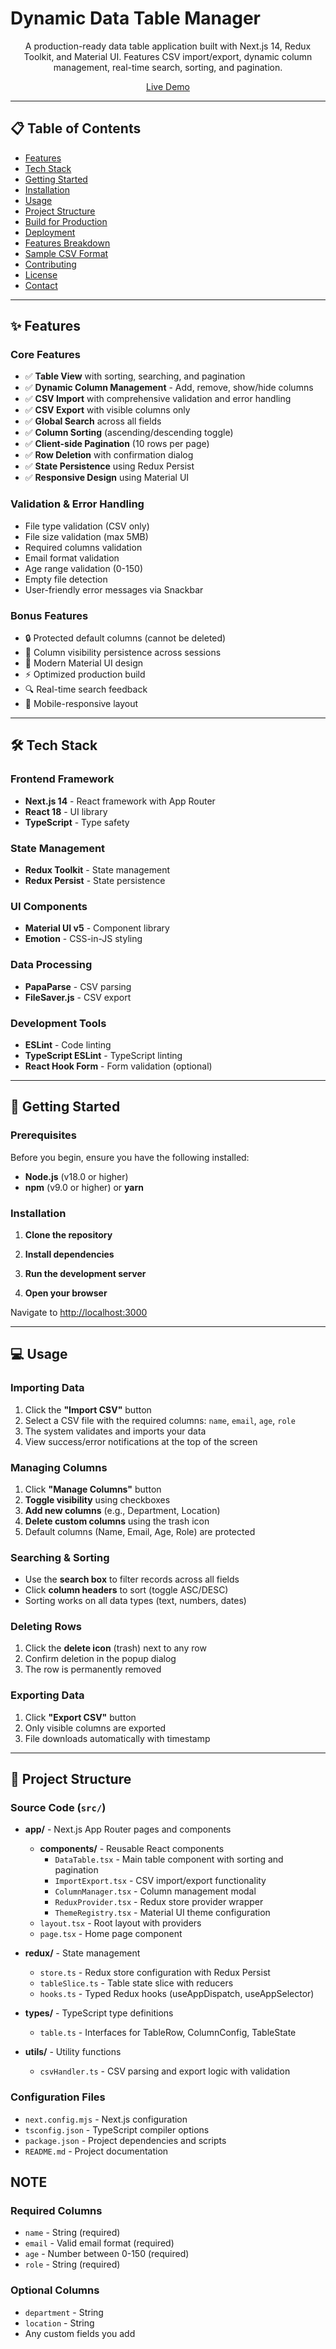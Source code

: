 # Dynamic Data Table Manager

<div align="center">

A production-ready data table application built with Next.js 14, Redux Toolkit, and Material UI. Features CSV import/export, dynamic column management, real-time search, sorting, and pagination.

[Live Demo](https://data-table-manager-tau.vercel.app/) 

</div>

---

## 📋 Table of Contents

- [Features](#features)
- [Tech Stack](#tech-stack)
- [Getting Started](#getting-started)
- [Installation](#installation)
- [Usage](#usage)
- [Project Structure](#project-structure)
- [Build for Production](#build-for-production)
- [Deployment](#deployment)
- [Features Breakdown](#features-breakdown)
- [Sample CSV Format](#sample-csv-format)
- [Contributing](#contributing)
- [License](#license)
- [Contact](#contact)

---

## ✨ Features

### Core Features
- ✅ **Table View** with sorting, searching, and pagination
- ✅ **Dynamic Column Management** - Add, remove, show/hide columns
- ✅ **CSV Import** with comprehensive validation and error handling
- ✅ **CSV Export** with visible columns only
- ✅ **Global Search** across all fields
- ✅ **Column Sorting** (ascending/descending toggle)
- ✅ **Client-side Pagination** (10 rows per page)
- ✅ **Row Deletion** with confirmation dialog
- ✅ **State Persistence** using Redux Persist
- ✅ **Responsive Design** using Material UI

### Validation & Error Handling
- File type validation (CSV only)
- File size validation (max 5MB)
- Required columns validation
- Email format validation
- Age range validation (0-150)
- Empty file detection
- User-friendly error messages via Snackbar

### Bonus Features
- 🔒 Protected default columns (cannot be deleted)
- 💾 Column visibility persistence across sessions
- 🎨 Modern Material UI design
- ⚡ Optimized production build
- 🔍 Real-time search feedback
- 📱 Mobile-responsive layout

---

## 🛠️ Tech Stack

### Frontend Framework
- **Next.js 14** - React framework with App Router
- **React 18** - UI library
- **TypeScript** - Type safety

### State Management
- **Redux Toolkit** - State management
- **Redux Persist** - State persistence

### UI Components
- **Material UI v5** - Component library
- **Emotion** - CSS-in-JS styling

### Data Processing
- **PapaParse** - CSV parsing
- **FileSaver.js** - CSV export

### Development Tools
- **ESLint** - Code linting
- **TypeScript ESLint** - TypeScript linting
- **React Hook Form** - Form validation (optional)

---

## 🚀 Getting Started

### Prerequisites

Before you begin, ensure you have the following installed:
- **Node.js** (v18.0 or higher)
- **npm** (v9.0 or higher) or **yarn**

### Installation

1. **Clone the repository**
2. **Install dependencies**
3. **Run the development server**

4. **Open your browser**

Navigate to [http://localhost:3000](http://localhost:3000)

---

## 💻 Usage

### Importing Data

1. Click the **"Import CSV"** button
2. Select a CSV file with the required columns: `name`, `email`, `age`, `role`
3. The system validates and imports your data
4. View success/error notifications at the top of the screen

### Managing Columns

1. Click **"Manage Columns"** button
2. **Toggle visibility** using checkboxes
3. **Add new columns** (e.g., Department, Location)
4. **Delete custom columns** using the trash icon
5. Default columns (Name, Email, Age, Role) are protected

### Searching & Sorting

- Use the **search box** to filter records across all fields
- Click **column headers** to sort (toggle ASC/DESC)
- Sorting works on all data types (text, numbers, dates)

### Deleting Rows

1. Click the **delete icon** (trash) next to any row
2. Confirm deletion in the popup dialog
3. The row is permanently removed

### Exporting Data

1. Click **"Export CSV"** button
2. Only visible columns are exported
3. File downloads automatically with timestamp

---

## 📁 Project Structure

### Source Code (`src/`)
- **app/** - Next.js App Router pages and components
  - **components/** - Reusable React components
    - `DataTable.tsx` - Main table component with sorting and pagination
    - `ImportExport.tsx` - CSV import/export functionality
    - `ColumnManager.tsx` - Column management modal
    - `ReduxProvider.tsx` - Redux store provider wrapper
    - `ThemeRegistry.tsx` - Material UI theme configuration
  - `layout.tsx` - Root layout with providers
  - `page.tsx` - Home page component

- **redux/** - State management
  - `store.ts` - Redux store configuration with Redux Persist
  - `tableSlice.ts` - Table state slice with reducers
  - `hooks.ts` - Typed Redux hooks (useAppDispatch, useAppSelector)

- **types/** - TypeScript type definitions
  - `table.ts` - Interfaces for TableRow, ColumnConfig, TableState

- **utils/** - Utility functions
  - `csvHandler.ts` - CSV parsing and export logic with validation

### Configuration Files
- `next.config.mjs` - Next.js configuration
- `tsconfig.json` - TypeScript compiler options
- `package.json` - Project dependencies and scripts
- `README.md` - Project documentation

## NOTE

### Required Columns
- `name` - String (required)
- `email` - Valid email format (required)
- `age` - Number between 0-150 (required)
- `role` - String (required)

### Optional Columns
- `department` - String
- `location` - String
- Any custom fields you add